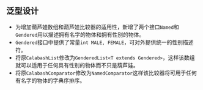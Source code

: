 ## 泛型设计
+ 为增加葫芦娃数组和葫芦娃比较器的适用性，新增了两个接口`Named`和`Gendered`用以描述拥有名字的物体和拥有性别的物体。
+ `Gendered`接口中提供了常量`int MALE, FEMALE`，可对外提供统一的性别描述符。
+ 将原`CalabashList`修改为`GenderedList<T extends Gendered>`，这样该数组就可以适用于任何具有性别的物体而不只是葫芦娃。
+ 将原`CalabashComparator`修改为`NamedComparator`这样该比较器将可用于任何有名字的物体的字典序排序。
